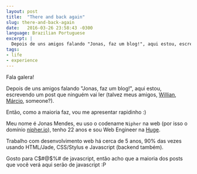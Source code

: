 ```yaml
---
layout: post
title:  "There and back again"
slug: there-and-back-again
date:   2016-03-26 23:58:43 -0300
language: Brazilian Portuguese
excerpt: |
  Depois de uns amigos falando "Jonas, faz um blog!", aqui estou, escrevendo um post que ninguém vai ler (talvez meus amigos)
tags:
- life
- experience
---
```


Fala galera!

Depois de uns amigos falando "Jonas, faz um blog!", aqui estou, escrevendo um post que ninguém vai ler (talvez meus amigos, [Willian](http://willianjusten.com.br), [Márcio](http://cargocollective.com/marcioribeiro), someone?).

Então, como a maioria faz, vou me apresentar rapidinho :)

Meu nome é Jonas Mendes, eu uso o codename `Nipher` na web (por isso o domínio [nipher.io](http://nipher.io)), tenho 22 anos e sou Web Engineer na [Huge](https://www.hugeinc.com/).

Trabalho com desenvolvimento web há cerca de 5 anos, 90% das vezes usando HTML/Jade, CSS/Stylus e Javascript (backend também).

Gosto para C$#@$%# de javascript, então acho que a maioria dos posts que você verá aqui serão de javascript :P
